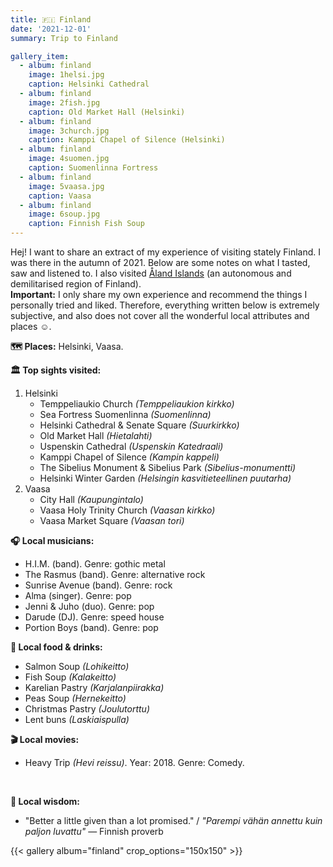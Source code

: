 ```yaml
---
title: 🇫🇮 Finland
date: '2021-12-01'
summary: Trip to Finland

gallery_item:
  - album: finland
    image: 1helsi.jpg
    caption: Helsinki Cathedral
  - album: finland
    image: 2fish.jpg
    caption: Old Market Hall (Helsinki)
  - album: finland
    image: 3church.jpg
    caption: Kamppi Chapel of Silence (Helsinki)
  - album: finland
    image: 4suomen.jpg
    caption: Suomenlinna Fortress
  - album: finland
    image: 5vaasa.jpg
    caption: Vaasa 
  - album: finland
    image: 6soup.jpg
    caption: Finnish Fish Soup
---
```

Hej! I want to share an extract of my experience of visiting stately Finland. I was there in the autumn of 2021. Below are some notes on what I tasted, saw and listened to. I also visited <a href = "https://euphort.se/post/aland/">Åland Islands</a> (an autonomous and demilitarised region of Finland). <br>
<b>Important:</b> I only share my own experience and recommend the things I personally tried and liked. Therefore, everything written below is extremely subjective, and also does not cover all the wonderful local attributes and places ☺️. 

<b>🗺 Places:</b> Helsinki, Vaasa.<br>

<b>🏛 Top sights visited: </b>
1. Helsinki
    - Temppeliaukio Church <i>(Temppeliaukion kirkko)</i>
    - Sea Fortress Suomenlinna <i>(Suomenlinna)</i>
    - Helsinki Cathedral & Senate Square <i>(Suurkirkko)</i>
    - Old Market Hall <i>(Hietalahti)</i>
    - Uspenskin Cathedral <i>(Uspenskin Katedraali)</i>
    - Kamppi Chapel of Silence <i>(Kampin kappeli)</i>
    - The Sibelius Monument & Sibelius Park <i>(Sibelius-monumentti)</i>
    - Helsinki Winter Garden  <i>(Helsingin kasvitieteellinen puutarha)</i>
2. Vaasa
    - City Hall <i>(Kaupungintalo)</i>
    - Vaasa Holy Trinity Church <i>(Vaasan kirkko)</i>
    - Vaasa Market Square <i>(Vaasan tori)</i>

<b>🎧 Local musicians: </b>
- H.I.M. (band). Genre: gothic metal
- The Rasmus (band). Genre: alternative rock
- Sunrise Avenue (band). Genre: rock
- Alma (singer). Genre: pop
- Jenni & Juho (duo). Genre: pop
- Darude (DJ). Genre: speed house
- Portion Boys (band). Genre: pop


<b>🥘 Local food & drinks: </b>
- Salmon Soup <i>(Lohikeitto)</i>
- Fish Soup <i>(Kalakeitto)</i>
- Karelian Pastry <i>(Karjalanpiirakka)</i>
- Peas Soup <i>(Hernekeitto)</i>
- Christmas Pastry <i>(Joulutorttu)</i>
- Lent buns <i>(Laskiaispulla)</i>

<b>🎬 Local movies:</b>
- Heavy Trip <i>(Hevi reissu)</i>. Year: 2018. Genre: Comedy.
<br>

<b>🦉 Local wisdom:</b>
- "Better a little given than a lot promised." / <i>"Parempi vähän annettu kuin paljon luvattu"</i> — Finnish proverb

{{< gallery album="finland" crop_options="150x150" >}}
   

